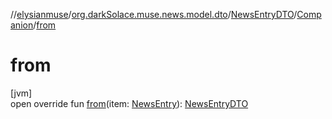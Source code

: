 //[elysianmuse](../../../../index.md)/[org.darkSolace.muse.news.model.dto](../../index.md)/[NewsEntryDTO](../index.md)/[Companion](index.md)/[from](from.md)

# from

[jvm]\
open override fun [from](from.md)(item: [NewsEntry](../../../org.darkSolace.muse.news.model/-news-entry/index.md)): [NewsEntryDTO](../index.md)
